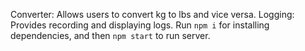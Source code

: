 Converter: Allows users to convert kg to lbs and vice versa.
Logging: Provides recording and displaying logs.
Run `npm i` for installing dependencies, and then `npm start` to run server.
